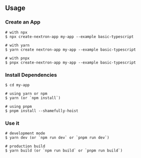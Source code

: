 

## Usage

### Create an App

```
# with npx
$ npx create-nextron-app my-app --example basic-typescript

# with yarn
$ yarn create nextron-app my-app --example basic-typescript

# with pnpx
$ pnpx create-nextron-app my-app --example basic-typescript
```

### Install Dependencies

```
$ cd my-app

# using yarn or npm
$ yarn (or `npm install`)

# using pnpm
$ pnpm install --shamefully-hoist
```

### Use it

```
# development mode
$ yarn dev (or `npm run dev` or `pnpm run dev`)

# production build
$ yarn build (or `npm run build` or `pnpm run build`)
```
